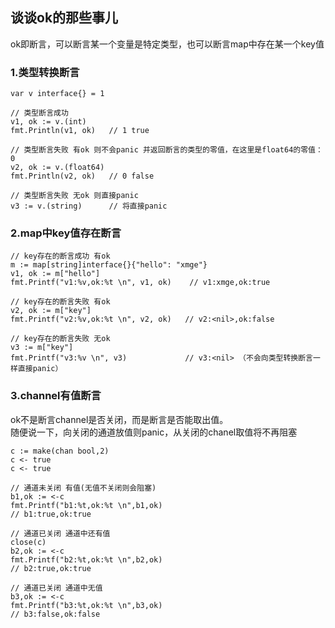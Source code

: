 ## 谈谈ok的那些事儿
ok即断言，可以断言某一个变量是特定类型，也可以断言map中存在某一个key值


### 1.类型转换断言
```golang
var v interface{} = 1

// 类型断言成功
v1, ok := v.(int)
fmt.Println(v1, ok)   // 1 true

// 类型断言失败 有ok 则不会panic 并返回断言的类型的零值，在这里是float64的零值：0
v2, ok := v.(float64)
fmt.Println(v2, ok)   // 0 false

// 类型断言失败 无ok 则直接panic
v3 := v.(string)      // 将直接panic
```

### 2.map中key值存在断言
```golang
// key存在的断言成功 有ok
m := map[string]interface{}{"hello": "xmge"}
v1, ok := m["hello"]
fmt.Printf("v1:%v,ok:%t \n", v1, ok)    // v1:xmge,ok:true

// key存在的断言失败 有ok
v2, ok := m["key"]
fmt.Printf("v2:%v,ok:%t \n", v2, ok)   // v2:<nil>,ok:false

// key存在的断言失败 无ok
v3 := m["key"]
fmt.Printf("v3:%v \n", v3)             // v3:<nil> （不会向类型转换断言一样直接panic）

```

### 3.channel有值断言
ok不是断言channel是否关闭，而是断言是否能取出值。<br>
随便说一下，向关闭的通道放值则panic，从关闭的chanel取值将不再阻塞
```golang
c := make(chan bool,2)
c <- true
c <- true

// 通道未关闭 有值(无值不关闭则会阻塞)
b1,ok := <-c
fmt.Printf("b1:%t,ok:%t \n",b1,ok)
// b1:true,ok:true

// 通道已关闭 通道中还有值
close(c)
b2,ok := <-c
fmt.Printf("b2:%t,ok:%t \n",b2,ok)
// b2:true,ok:true

// 通道已关闭 通道中无值
b3,ok := <-c
fmt.Printf("b3:%t,ok:%t \n",b3,ok)
// b3:false,ok:false
```